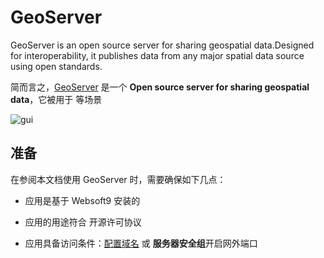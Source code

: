# GeoServer

GeoServer is an open source server for sharing geospatial data.Designed for interoperability, it publishes data from any major spatial data source using open standards.

简而言之，[GeoServer](https://geoserver.org/) 是一个 **Open source server for sharing geospatial data**，它被用于  等场景


![gui](https://libs.websoft9.com/Websoft9/DocsPicture/zh/geoserver/geoserver-gui-websoft9.png)


## 准备

在参阅本文档使用 GeoServer 时，需要确保如下几点：

- 应用是基于 Websoft9 安装的

- 应用的用途符合 [](https://some_license_url) 开源许可协议

- 应用具备访问条件：[配置域名](./guide/appsetdomain) 或 **服务器安全组**开启网外端口